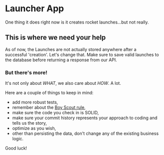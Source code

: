 # Launcher App

One thing it does right now is it creates rocket launches...but not really.

## This is where we need your help

As of now, the Launches are not actually stored anywhere after a successful 'creation'.
Let's change that. Make sure to save valid launches to the database before returning a response from our API.  

### But there's more!

It's not only about *WHAT*, we also care about *HOW*. A lot.

Here are a couple of things to keep in mind:
- add more robust tests,
- remember about the [Boy Scout rule](https://www.oreilly.com/library/view/97-things-every/9780596809515/ch08.html),
- make sure the code you check in is SOLID,
- make sure your commit history represents your approach to coding and tells us the story,
- optimize as you wish,
- other than persisting the data, don't change any of the existing business logic.


Good luck!



